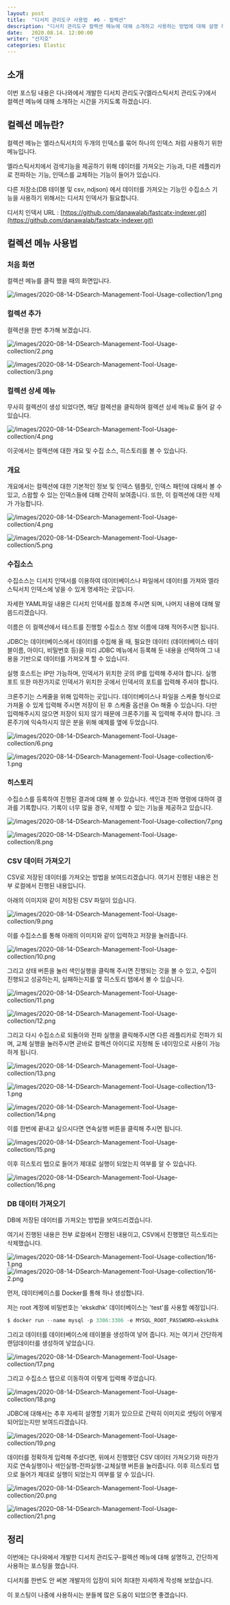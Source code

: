 ```yaml
---
layout: post
title:  "디서치 관리도구 사용법  #6 - 컬렉션"
description: "디서치 관리도구 컬렉션 메뉴에 대해 소개하고 사용하는 방법에 대해 설명 하도록 하겠습니다." 
date:   2020.08.14. 12:00:00
writer: "선지호"  
categories: Elastic 
---
```


## 소개

이번 포스팅 내용은 다나와에서 개발한 디서치 관리도구(엘라스틱서치 관리도구)에서 컬렉션 메뉴에 대해 소개하는 시간을 가지도록 하겠습니다.

## 컬렉션 메뉴란?

컬렉션 메뉴는 엘라스틱서치의 두개의 인덱스를 묶어 하나의 인덱스 처럼 사용하기 위한 메뉴입니다.

엘라스틱서치에서 검색기능을 제공하기 위해 데이터를 가져오는 기능과, 다른 레플리카로 전파하는 기능, 인덱스를 교체하는 기능이 들어가 있습니다.

다른 저장소(DB 테이블 및 csv, ndjson) 에서 데이터를 가져오는 기능인 수집소스 기능을 사용하기 위해서는 디서치 인덱서가 필요합니다.

디서치 인덱서 URL : [https://github.com/danawalab/fastcatx-indexer.git](https://github.com/danawalab/fastcatx-indexer.git)

## 컬렉션 메뉴 사용법 

### 처음 화면

컬렉션 메뉴를 클릭 했을 때의 화면입니다.

![/images/2020-08-14-DSearch-Management-Tool-Usage-collection/1.png](/images/2020-08-14-DSearch-Management-Tool-Usage-collection/1.png)


### 컬렉션 추가 

컬렉션을 한번 추가해 보겠습니다.

![/images/2020-08-14-DSearch-Management-Tool-Usage-collection/2.png](/images/2020-08-14-DSearch-Management-Tool-Usage-collection/2.png)

![/images/2020-08-14-DSearch-Management-Tool-Usage-collection/3.png](/images/2020-08-14-DSearch-Management-Tool-Usage-collection/3.png)

### 컬렉션 상세 메뉴

무사히 컬렉션이 생성 되었다면, 해당 컬렉션을 클릭하여 컬렉션 상세 메뉴로 들어 갈 수 있습니다.

![/images/2020-08-14-DSearch-Management-Tool-Usage-collection/4.png](/images/2020-08-14-DSearch-Management-Tool-Usage-collection/4.png)

이곳에서는 컬렉션에 대한 개요 및 수집 소스, 히스토리를 볼 수 있습니다.

### 개요

개요에서는 컬렉션에 대한 기본적인 정보 및 인덱스 템플릿, 인덱스 패턴에 대해서 볼 수 있고, 스왑할 수 있는 인덱스들에 대해 간략히 보여줍니다.
또한, 이 컬렉션에 대한 삭제가 가능합니다.

![/images/2020-08-14-DSearch-Management-Tool-Usage-collection/4.png](/images/2020-08-14-DSearch-Management-Tool-Usage-collection/4.png)

![/images/2020-08-14-DSearch-Management-Tool-Usage-collection/5.png](/images/2020-08-14-DSearch-Management-Tool-Usage-collection/5.png)


### 수집소스

수집소스는 디서치 인덱서를 이용하여 데이터베이스나 파일에서 데이터를 가져와 엘라스틱서치 인덱스에 넣을 수 있게 명세하는 곳입니다.

자세한 YAML파일 내용은 디서치 인덱서를 참조해 주시면 되며, 나머지 내용에 대해 말씀드리겠습니다.

이름은 이 컬렉션에서 테스트를 진행할 수집소스 정보 이름에 대해 적어주시면 됩니다.

JDBC는 데이터베이스에서 데이터를 수집해 올 때, 필요한 데이터 (데이터베이스 테이블이름, 아이디, 비밀번호 등)을 미리 JDBC 메뉴에서 등록해 둔 내용을 선택하여 그 내용을 기반으로 데이터를 가져오게 할 수 있습니다.

실행 호스트는 IP만 가능하며, 인덱서가 위치한 곳의 IP를 입력해 주셔야 합니다.
실행 포트 또한 마찬가지로 인덱서가 위치한 곳에서 인덱서의 포트를 입력해 주셔야 합니다.

크론주기는 스케줄을 위해 입력하는 곳입니다. 
데이터베이스나 파일을 스케줄 형식으로 가져올 수 있게 입력해 주시면 저장이 된 후 스케줄 옵션을 On 해줄 수 있습니다.
다만 입력해주시지 않으면 저장이 되지 않기 때문에 크론주기를 꼭 입력해 주셔야 합니다.
크론주기에 익숙하시지 않은 분을 위해 예제를 옆에 두었습니다.

![/images/2020-08-14-DSearch-Management-Tool-Usage-collection/6.png](/images/2020-08-14-DSearch-Management-Tool-Usage-collection/6.png)

![/images/2020-08-14-DSearch-Management-Tool-Usage-collection/6-1.png](/images/2020-08-14-DSearch-Management-Tool-Usage-collection/6-1.png)

### 히스토리

수집소스를 등록하여 진행된 결과에 대해 볼 수 있습니다. 
색인과 전파 명령에 대하여 결과를 기록합니다.
기록이 너무 많을 경우, 삭제할 수 있는 기능을 제공하고 있습니다.

![/images/2020-08-14-DSearch-Management-Tool-Usage-collection/7.png](/images/2020-08-14-DSearch-Management-Tool-Usage-collection/7.png)

![/images/2020-08-14-DSearch-Management-Tool-Usage-collection/8.png](/images/2020-08-14-DSearch-Management-Tool-Usage-collection/8.png)

### CSV 데이터 가져오기 

CSV로 저장된 데이터를 가져오는 방법을 보여드리겠습니다. 여기서 진행된 내용은 전부 로컬에서 진행된 내용입니다.

아래의 이미지와 같이 저장된 CSV 파일이 있습니다.

![/images/2020-08-14-DSearch-Management-Tool-Usage-collection/9.png](/images/2020-08-14-DSearch-Management-Tool-Usage-collection/9.png)

이를 수집소스를 통해 아래의 이미지와 같이 입력하고 저장을 눌러줍니다.

![/images/2020-08-14-DSearch-Management-Tool-Usage-collection/10.png](/images/2020-08-14-DSearch-Management-Tool-Usage-collection/10.png)

그리고 상태 버튼을 눌러 색인실행을 클릭해 주시면 진행되는 것을 볼 수 있고, 수집이 진행되고 성공하는지, 실패하는지를 옆 히스토리 탭에서 볼 수 있습니다.

![/images/2020-08-14-DSearch-Management-Tool-Usage-collection/11.png](/images/2020-08-14-DSearch-Management-Tool-Usage-collection/11.png)

![/images/2020-08-14-DSearch-Management-Tool-Usage-collection/12.png](/images/2020-08-14-DSearch-Management-Tool-Usage-collection/12.png)

그리고 다시 수집소스로 되돌아와 전파 실행을 클릭해주시면 다른 레플리카로 전파가 되며, 교체 실행을 눌러주시면 곧바로 컬렉션 아이디로 지정해 둔 네이밍으로 사용이 가능하게 됩니다.

![/images/2020-08-14-DSearch-Management-Tool-Usage-collection/13.png](/images/2020-08-14-DSearch-Management-Tool-Usage-collection/13.png)

![/images/2020-08-14-DSearch-Management-Tool-Usage-collection/13-1.png](/images/2020-08-14-DSearch-Management-Tool-Usage-collection/13-1.png)

![/images/2020-08-14-DSearch-Management-Tool-Usage-collection/14.png](/images/2020-08-14-DSearch-Management-Tool-Usage-collection/14.png)

이를 한번에 끝내고 싶으시다면 연속실행 버튼을 클릭해 주시면 됩니다.

![/images/2020-08-14-DSearch-Management-Tool-Usage-collection/15.png](/images/2020-08-14-DSearch-Management-Tool-Usage-collection/15.png)

이후 히스토리 탭으로 들어가 제대로 실행이 되었는지 여부를 알 수 있습니다.

![/images/2020-08-14-DSearch-Management-Tool-Usage-collection/16.png](/images/2020-08-14-DSearch-Management-Tool-Usage-collection/16.png)

### DB 데이터 가져오기

DB에 저장된 데이터를 가져오는 방법을 보여드리겠습니다.

여기서 진행된 내용은 전부 로컬에서 진행된 내용이고, CSV에서 진행했던 히스토리는 삭제했습니다.

![/images/2020-08-14-DSearch-Management-Tool-Usage-collection/16-1.png](/images/2020-08-14-DSearch-Management-Tool-Usage-collection/16-1.png)
![/images/2020-08-14-DSearch-Management-Tool-Usage-collection/16-2.png](/images/2020-08-14-DSearch-Management-Tool-Usage-collection/16-2.png)

먼저, 데이터베이스를 Docker를 통해 하나 생성합니다.

저는 root 계정에 비밀번호는 'ekskdhk' 데이터베이스는 'test'를 사용할 예정입니다.

```jsx
$ docker run --name mysql -p 3306:3306 -e MYSQL_ROOT_PASSWORD=ekskdhk -e MYSQL_DATABASE=test -d mysql:latest
```

그리고 데이터를 데이터베이스에 테이블을 생성하여 넣어 줍니다. 저는 여기서 간단하게 랜덤데이터를 생성하여 넣었습니다. 

![/images/2020-08-14-DSearch-Management-Tool-Usage-collection/17.png](/images/2020-08-14-DSearch-Management-Tool-Usage-collection/17.png)

그리고 수집소스 탭으로 이동하여 이렇게 입력해 주었습니다.

![/images/2020-08-14-DSearch-Management-Tool-Usage-collection/18.png](/images/2020-08-14-DSearch-Management-Tool-Usage-collection/18.png)

JDBC에 대해서는 추후 자세히 설명할 기회가 있으므로 간략히 이미지로 셋팅이 어떻게 되어있는지만 보여드리겠습니다.

![/images/2020-08-14-DSearch-Management-Tool-Usage-collection/19.png](/images/2020-08-14-DSearch-Management-Tool-Usage-collection/19.png)

데이터를 정확하게 입력해 주셨다면, 위에서 진행했던 CSV 데이터 가져오기와 마찬가지로 연속실행이나 색인실행-전파실행-교체실행 버튼을 눌러줍니다.
이후 히스토리 탭으로 들어가 제대로 실행이 되었는지 여부를 알 수 있습니다.

![/images/2020-08-14-DSearch-Management-Tool-Usage-collection/20.png](/images/2020-08-14-DSearch-Management-Tool-Usage-collection/20.png)

![/images/2020-08-14-DSearch-Management-Tool-Usage-collection/21.png](/images/2020-08-14-DSearch-Management-Tool-Usage-collection/21.png)

## 정리

이번에는 다나와에서 개발한 디서치 관리도구-컬렉션 메뉴에 대해 설명하고, 간단하게 사용하는 포스팅을 했습니다.

디서치를 한번도 안 써본 개발자의 입장이 되어 최대한 자세하게 작성해 보았습니다.

이 포스팅이 나중에 사용하시는 분들께 많은 도움이 되었으면 좋겠습니다.